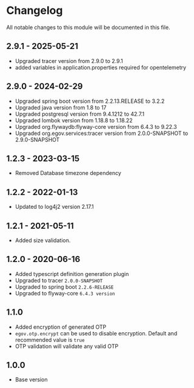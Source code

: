# Changelog
All notable changes to this module will be documented in this file.

## 2.9.1 - 2025-05-21
- Upgraded tracer version from 2.9.0 to 2.9.1
- added variables in application.properties required for opentelemetry

## 2.9.0 - 2024-02-29
- Upgraded spring boot version from 2.2.13.RELEASE to 3.2.2
- Upgraded java version from 1.8 to 17
- Upgraded postgresql version from 9.4.1212 to 42.7.1
- Upgraded lombok version from 1.18.8 to 1.18.22
- Upgraded org.flywaydb:flyway-core version from 6.4.3 to 9.22.3
- Upgraded org.egov.services:tracer version from 2.0.0-SNAPSHOT to 2.9.0-SNAPSHOT

## 1.2.3 - 2023-03-15
- Removed Database timezone dependency

## 1.2.2 - 2022-01-13
- Updated to log4j2 version 2.17.1

## 1.2.1 - 2021-05-11

- Added size validation.

## 1.2.0 - 2020-06-16

- Added typescript definition generation plugin
- Upgraded to tracer `2.0.0-SNAPSHOT`
- Upgraded to spring boot `2.2.6-RELEASE`
- Upgraded to flyway-core `6.4.3 version`

## 1.1.0

- Added encryption of generated OTP
- `egov.otp.encrypt` can be used to disable encryption. Default and recommended value is `true`
- OTP validation will validate any valid OTP

## 1.0.0

- Base version
